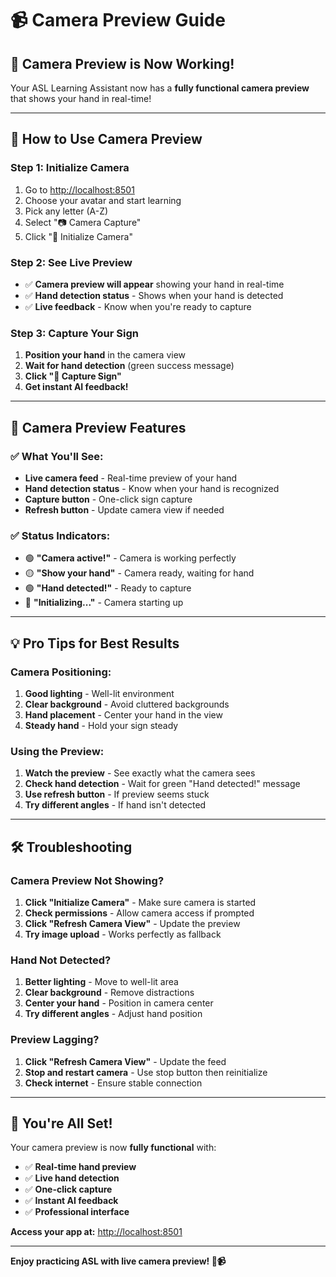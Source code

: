 # 📹 Camera Preview Guide

## 🎉 **Camera Preview is Now Working!**

Your ASL Learning Assistant now has a **fully functional camera preview** that shows your hand in real-time!

---

## 🎯 **How to Use Camera Preview**

### **Step 1: Initialize Camera**
1. Go to [http://localhost:8501](http://localhost:8501)
2. Choose your avatar and start learning
3. Pick any letter (A-Z)
4. Select "📷 Camera Capture"
5. Click "🔧 Initialize Camera"

### **Step 2: See Live Preview**
- ✅ **Camera preview will appear** showing your hand in real-time
- ✅ **Hand detection status** - Shows when your hand is detected
- ✅ **Live feedback** - Know when you're ready to capture

### **Step 3: Capture Your Sign**
1. **Position your hand** in the camera view
2. **Wait for hand detection** (green success message)
3. **Click "📸 Capture Sign"**
4. **Get instant AI feedback!**

---

## 🔧 **Camera Preview Features**

### **✅ What You'll See:**
- **Live camera feed** - Real-time preview of your hand
- **Hand detection status** - Know when your hand is recognized
- **Capture button** - One-click sign capture
- **Refresh button** - Update camera view if needed

### **✅ Status Indicators:**
- 🟢 **"Camera active!"** - Camera is working perfectly
- 🟡 **"Show your hand"** - Camera ready, waiting for hand
- 🟢 **"Hand detected!"** - Ready to capture
- 🔄 **"Initializing..."** - Camera starting up

---

## 💡 **Pro Tips for Best Results**

### **Camera Positioning:**
1. **Good lighting** - Well-lit environment
2. **Clear background** - Avoid cluttered backgrounds
3. **Hand placement** - Center your hand in the view
4. **Steady hand** - Hold your sign steady

### **Using the Preview:**
1. **Watch the preview** - See exactly what the camera sees
2. **Check hand detection** - Wait for green "Hand detected!" message
3. **Use refresh button** - If preview seems stuck
4. **Try different angles** - If hand isn't detected

---

## 🛠️ **Troubleshooting**

### **Camera Preview Not Showing?**
1. **Click "Initialize Camera"** - Make sure camera is started
2. **Check permissions** - Allow camera access if prompted
3. **Click "Refresh Camera View"** - Update the preview
4. **Try image upload** - Works perfectly as fallback

### **Hand Not Detected?**
1. **Better lighting** - Move to well-lit area
2. **Clear background** - Remove distractions
3. **Center your hand** - Position in camera center
4. **Try different angles** - Adjust hand position

### **Preview Lagging?**
1. **Click "Refresh Camera View"** - Update the feed
2. **Stop and restart camera** - Use stop button then reinitialize
3. **Check internet** - Ensure stable connection

---

## 🎉 **You're All Set!**

Your camera preview is now **fully functional** with:

- ✅ **Real-time hand preview**
- ✅ **Live hand detection**
- ✅ **One-click capture**
- ✅ **Instant AI feedback**
- ✅ **Professional interface**

**Access your app at:** [http://localhost:8501](http://localhost:8501)

---

**Enjoy practicing ASL with live camera preview! 🤟📹** 
